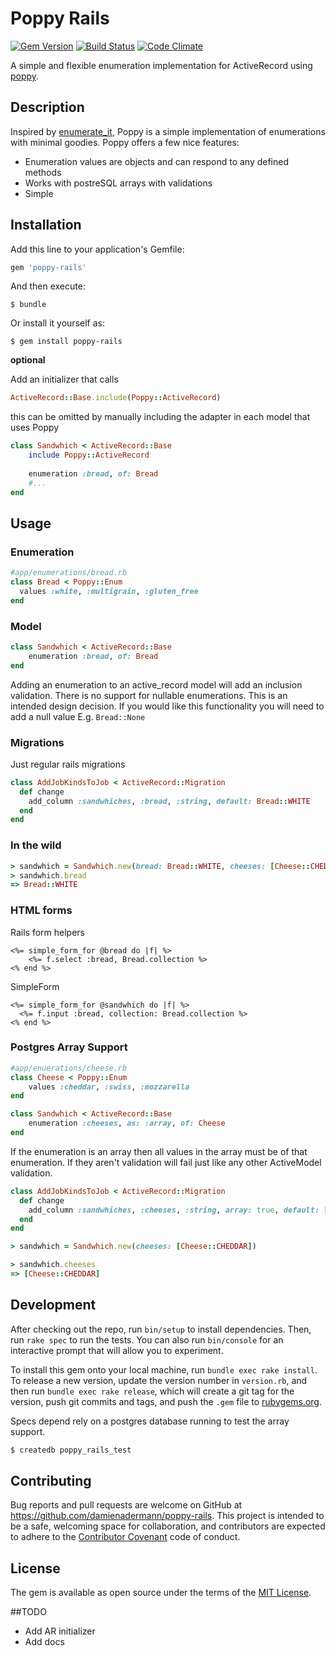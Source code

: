 # Poppy Rails

[![Gem Version](https://badge.fury.io/rb/poppy-rails.svg)](http://rubygems.org/gems/poppy)
[![Build Status](https://travis-ci.org/damienadermann/poppy-rails.svg?branch=master)](http://travis-ci.org/damienadermann/poppy-rails)
[![Code Climate](https://codeclimate.com/github/damienadermann/poppy-rails/badges/gpa.svg)](https://codeclimate.com/github/damienadermann/poppy-rails)

A simple and flexible enumeration implementation for ActiveRecord using [poppy](https://github.com/damienadermann/poppy).

## Description

Inspired by [enumerate_it](https://github.com/cassiomarques/enumerate_it), Poppy is a simple implementation of enumerations with minimal goodies. Poppy offers a few nice features:

- Enumeration values are objects and can respond to any defined methods
- Works with postreSQL arrays with validations
- Simple

## Installation

Add this line to your application's Gemfile:

```ruby
gem 'poppy-rails'
```

And then execute:

    $ bundle

Or install it yourself as:

    $ gem install poppy-rails

**optional**

Add an initializer that calls

```ruby
ActiveRecord::Base.include(Poppy::ActiveRecord)
``` 

this can be omitted by manually including the adapter in each model that uses Poppy

```ruby
class Sandwhich < ActiveRecord::Base
	include Poppy::ActiveRecord
	
	enumeration :bread, of: Bread
	#...
end
```


## Usage

### Enumeration

```ruby
#app/enumerations/bread.rb
class Bread < Poppy::Enum
  values :white, :multigrain, :gluten_free
end

```


### Model
```ruby
class Sandwhich < ActiveRecord::Base
	enumeration :bread, of: Bread
end
```
Adding an enumeration to an active_record model will add an inclusion validation. There is no support for nullable enumerations. This is an intended design decision. If you would like this functionality you will need to add a null value
E.g. ` Bread::None `

### Migrations

Just regular rails migrations

```ruby
class AddJobKindsToJob < ActiveRecord::Migration
  def change
    add_column :sandwhiches, :bread, :string, default: Bread::WHITE
  end
end
```

### In the wild

```ruby
> sandwhich = Sandwhich.new(bread: Bread::WHITE, cheeses: [Cheese::CHEDDAR])
> sandwhich.bread
=> Bread::WHITE
```

### HTML forms

Rails form helpers

```erb
<%= simple_form_for @bread do |f| %>
	<%= f.select :bread, Bread.collection %>
<% end %>
```

SimpleForm

```erb
<%= simple_form_for @sandwhich do |f| %>
  <%= f.input :bread, collection: Bread.collection %>
<% end %>
```


### Postgres Array Support


```ruby
#app/enuerations/cheese.rb
class Cheese < Poppy::Enum
	values :cheddar, :swiss, :mozzarella
end
```

```ruby
class Sandwhich < ActiveRecord::Base
	enumeration :cheeses, as: :array, of: Cheese
end
```

If the enumeration is an array then all values in the array must be of that enumeration. If they aren't validation will fail just like any other ActiveModel validation.

```ruby
class AddJobKindsToJob < ActiveRecord::Migration
  def change
    add_column :sandwhiches, :cheeses, :string, array: true, default: []
  end
end
```


```ruby
> sandwhich = Sandwhich.new(cheeses: [Cheese::CHEDDAR])

> sandwhich.cheeses
=> [Cheese::CHEDDAR]
```


## Development

After checking out the repo, run `bin/setup` to install dependencies. Then, run `rake spec` to run the tests. You can also run `bin/console` for an interactive prompt that will allow you to experiment.

To install this gem onto your local machine, run `bundle exec rake install`. To release a new version, update the version number in `version.rb`, and then run `bundle exec rake release`, which will create a git tag for the version, push git commits and tags, and push the `.gem` file to [rubygems.org](https://rubygems.org).

Specs depend rely on a postgres database running to test the array support.

```bash
$ createdb poppy_rails_test
```

## Contributing

Bug reports and pull requests are welcome on GitHub at https://github.com/damienadermann/poppy-rails. This project is intended to be a safe, welcoming space for collaboration, and contributors are expected to adhere to the [Contributor Covenant](contributor-covenant.org) code of conduct.


## License

The gem is available as open source under the terms of the [MIT License](http://opensource.org/licenses/MIT).


##TODO
- Add AR initializer
- Add docs

